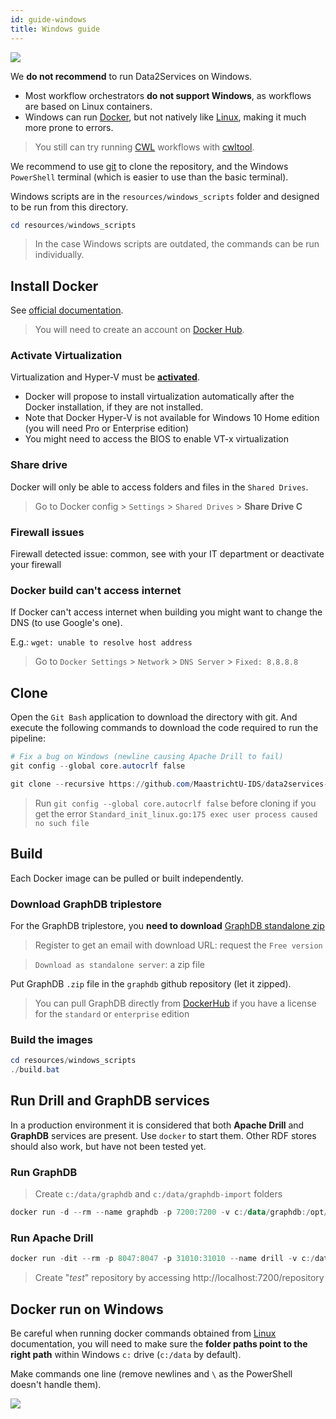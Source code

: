```yaml
---
id: guide-windows
title: Windows guide
---
```


[![](/data2services/img/windows-logo.png)](https://tutorials.ubuntu.com/tutorial/tutorial-install-ubuntu-desktop#0) 

We **do not recommend** to run Data2Services on Windows.

* Most workflow orchestrators **do not support Windows**, as workflows are based on Linux containers.
* Windows can run [Docker](https://www.docker.com/), but not natively like [Linux](https://tutorials.ubuntu.com/tutorial/tutorial-install-ubuntu-desktop#0), making it much  more prone to errors.

> You still can try running [CWL](https://www.commonwl.org/) workflows with [cwltool](https://github.com/common-workflow-language/cwltool/blob/master/windowsdoc.md).

We recommend to use [git](https://git-scm.com/downloads) to clone the repository, and the Windows `PowerShell` terminal (which is easier to use than the basic terminal).

Windows scripts are in the `resources/windows_scripts` folder and designed to be run from this directory. 

```powershell
cd resources/windows_scripts
```

> In the case Windows scripts are outdated, the commands can be run individually. 

## Install Docker

See [official documentation](https://docs.docker.com/docker-for-windows/install/).

> You will need to create an account on [Docker Hub](https://hub.docker.com/editions/community/docker-ce-desktop-windows).

### Activate Virtualization

Virtualization and Hyper-V must be [**activated**](https://docs.docker.com/docker-for-windows/troubleshoot/#virtualization).
* Docker will propose to install virtualization automatically after the Docker installation, if they are not installed.
* Note that Docker Hyper-V is not available for Windows 10 Home edition (you will need Pro or Enterprise edition)
* You might need to access the BIOS to enable VT-x virtualization

### Share drive

Docker will only be able to access folders and files in the `Shared Drives`.

> Go to Docker config > `Settings` > `Shared Drives` > **Share Drive C**

### Firewall issues

Firewall detected issue: common, see with your IT department or deactivate your firewall

### Docker build can't access internet

If Docker can't access internet when building you might want to change the DNS (to use Google's one). 

E.g.: `wget: unable to resolve host address`

> Go to `Docker Settings` > `Network` > `DNS Server` > `Fixed: 8.8.8.8`


## Clone

Open the `Git Bash` application to download the directory with git. And execute the following commands to download the code required to run the pipeline:

```powershell
# Fix a bug on Windows (newline causing Apache Drill to fail)
git config --global core.autocrlf false

git clone --recursive https://github.com/MaastrichtU-IDS/data2services-pipeline.git
```

> Run `git config --global core.autocrlf false` before cloning if you get the error `Standard_init_linux.go:175 exec user process caused no such file`

## Build

Each Docker image can be pulled or built independently.

### Download GraphDB triplestore

For the GraphDB triplestore, you **need to download** [GraphDB standalone zip](https://www.ontotext.com/products/graphdb/)

> Register to get an email with download URL: request the `Free version`

> `Download as standalone server`: a zip file

Put GraphDB `.zip` file in the `graphdb` github repository (let it zipped).

> You can pull GraphDB directly from [DockerHub](https://hub.docker.com/r/ontotext/graphdb/) if you have a license for the `standard` or `enterprise` edition

### Build the images

```powershell
cd resources/windows_scripts
./build.bat
```

## Run Drill and GraphDB services

In a production environment it is considered that both **Apache Drill** and **GraphDB** services are present. Use `docker` to start them. Other RDF stores should also work, but have not been tested yet.

### Run GraphDB

> Create `c:/data/graphdb` and `c:/data/graphdb-import` folders

```powershell
docker run -d --rm --name graphdb -p 7200:7200 -v c:/data/graphdb:/opt/graphdb/home -v c:/data/graphdb-import:/root/graphdb-import graphdb
```

### Run Apache Drill

```powershell
docker run -dit --rm -p 8047:8047 -p 31010:31010 --name drill -v c:/data:/data:ro apache-drill
```

> Create "*test*" repository by accessing http://localhost:7200/repository

## Docker run on Windows

Be careful when running docker commands obtained from [Linux](https://tutorials.ubuntu.com/tutorial/tutorial-install-ubuntu-desktop#0) documentation, you will need to make sure the **folder paths point to the right path** within Windows `c:` drive (`c:/data` by default).

Make commands one line (remove newlines and `\` as the PowerShell doesn't handle them).

[![](/data2services/img/linux-logo.png)](https://tutorials.ubuntu.com/tutorial/tutorial-install-ubuntu-desktop#0) 